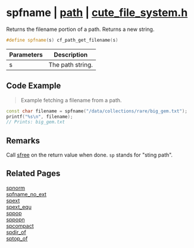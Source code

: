 # spfname | [path](https://github.com/RandyGaul/cute_framework/blob/master/docs/path/README.md) | [cute_file_system.h](https://github.com/RandyGaul/cute_framework/blob/master/include/cute_file_system.h)

Returns the filename portion of a path. Returns a new string.

```cpp
#define spfname(s) cf_path_get_filename(s)
```

Parameters | Description
--- | ---
s | The path string.

## Code Example

> Example fetching a filename from a path.

```cpp
const char filename = spfname("/data/collections/rare/big_gem.txt");
printf("%s\n", filename);
// Prints: big_gem.txt
```

## Remarks

Call [sfree](https://github.com/RandyGaul/cute_framework/blob/master/docs/string/sfree.md) on the return value when done. `sp` stands for "sting path".

## Related Pages

[spnorm](https://github.com/RandyGaul/cute_framework/blob/master/docs/path/spnorm.md)  
[spfname_no_ext](https://github.com/RandyGaul/cute_framework/blob/master/docs/path/spfname_no_ext.md)  
[spext](https://github.com/RandyGaul/cute_framework/blob/master/docs/path/spext.md)  
[spext_equ](https://github.com/RandyGaul/cute_framework/blob/master/docs/path/spext_equ.md)  
[sppop](https://github.com/RandyGaul/cute_framework/blob/master/docs/path/sppop.md)  
[sppopn](https://github.com/RandyGaul/cute_framework/blob/master/docs/path/sppopn.md)  
[spcompact](https://github.com/RandyGaul/cute_framework/blob/master/docs/path/spcompact.md)  
[spdir_of](https://github.com/RandyGaul/cute_framework/blob/master/docs/path/spdir_of.md)  
[sptop_of](https://github.com/RandyGaul/cute_framework/blob/master/docs/path/sptop_of.md)  
